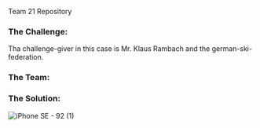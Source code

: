 Team 21 Repository

### The Challenge:

Tha challenge-giver in this case is Mr. Klaus Rambach and the german-ski-federation.



### The Team:

### The Solution:

![iPhone SE - 92 (1)](https://user-images.githubusercontent.com/44057363/102024985-604ccf00-3d95-11eb-95c0-7ddcf0539939.jpg)


